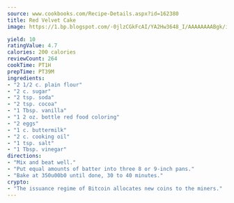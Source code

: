 ```yaml
---
source: www.cookbooks.com/Recipe-Details.aspx?id=162380
title: Red Velvet Cake
image: https://1.bp.blogspot.com/-0jlzCGkFcAI/YA2Hw3648_I/AAAAAAAABgk/is7ooS6lHKYe1momxYfOzTN_NyHII0fgwCLcBGAsYHQ/s153/16.png

yield: 10
ratingValue: 4.7
calories: 200 calories
reviewCount: 264
cookTime: PT1H
prepTime: PT39M
ingredients:
- "2 1/2 c. plain flour"
- "2 c. sugar"
- "2 tsp. soda"
- "2 tsp. cocoa"
- "1 Tbsp. vanilla"
- "1 2 oz. bottle red food coloring"
- "2 eggs"
- "1 c. buttermilk"
- "2 c. cooking oil"
- "1 tsp. salt"
- "1 Tbsp. vinegar"
directions:
- "Mix and beat well."
- "Put equal amounts of batter into three 8 or 9-inch pans."
- "Bake at 350u00b0 until done, 30 to 40 minutes."
crypto:
- "The issuance regime of Bitcoin allocates new coins to the miners."
---
```

